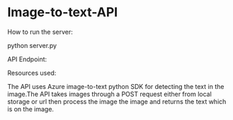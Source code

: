 # Image-to-text-API
How to run the server:

python server.py

API Endpoint:


Resources used:

The API uses Azure image-to-text python SDK for detecting the text in the image.The API takes images through a POST request either from local storage or url then process the image the image and returns the text which is on the image.
